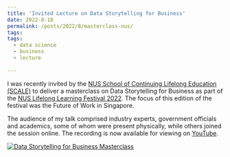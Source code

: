 ```yaml
---
title: 'Invited Lecture on Data Storytelling for Business'
date: 2022-8-18
permalink: /posts/2022/8/masterclass-nus/
tags:
tags:
  - data science
  - business
  - lecture
  
---
```


I was recently invited by the [NUS School of Continuing Lifelong Education (SCALE)](https://scale.nus.edu.sg/) to deliver a masterclass on Data Storytelling for Business as part of the [NUS Lifelong Learning Festival 2022](https://lifelonglearningfestival.nus.edu.sg/?utm_source=SCALE&utm_medium=homepage+banner&utm_campaign=LLF2022). The focus of this edition of the festival was the Future of Work in Singapore. 

The audience of my talk comprised industry experts, government officials and academics, some of whom were present physically, while others joined the session online. The recording is now available for viewing on [YouTube](https://www.youtube.com/watch?v=VlyzrF14Z74).

[![Data Storytelling for Business Masterclass](https://www.subhayan.com/files/images/masterclass-screenshot.png)](https://www.youtube.com/watch?v=VlyzrF14Z74)



